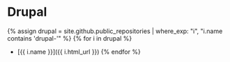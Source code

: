 # Drupal

{% assign drupal = site.github.public_repositories | where_exp: "i", "i.name contains 'drupal-'" %}
{% for i in drupal %}
  * [{{ i.name }}]({{ i.html_url }})
{% endfor %}
